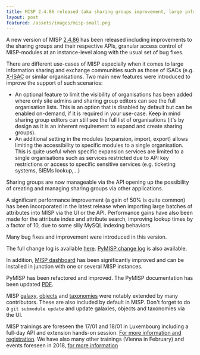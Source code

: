 ```yaml
---
title: MISP 2.4.86 released (aka sharing groups improvement, large information sharing communities support and more)
layout: post
featured: /assets/images/misp-small.png
---
```


A new version of MISP [2.4.86](https://github.com/MISP/MISP/tree/v2.4.86) has been released including improvements to the sharing groups and their respective APIs, granular access control of MISP-modules at an instance-level along with the usual set of bug fixes.

There are different use-cases of MISP especially when it comes to large information sharing and exchange communities such as those of ISACs (e.g. [X-ISAC](https://www.x-isac.org/) or similar organisations. Two main new features were introduced to improve the support of such scenarios:

- An optional feature to limit the visibility of organisations has been added where only site admins and sharing group editors can see the full organisation lists. This is an option that is disabled by default but can be enabled on-demand, if it is required in your use-case. Keep in mind sharing group editors can still see the full list of organisations (it's by design as it is an inherent requirement to expand and create sharing groups).
- An additional setting in the modules (expansion, import, export) allows limiting the accessibility to specific modules to a single organisation. This is quite useful when specific expansion services are limited to a single organisations such as services restricted due to API key restrictions or access to specific sensitive services (e.g. ticketing systems, SIEMs lookup,...)

Sharing groups are now manageable via the API opening up the possibility of creating and managing sharing groups via other applications.

A significant performance improvement (a gain of 50% is quite common) has been incorporated in the latest release when importing large batches of attributes into MISP via the UI or the API. Performance gains have also been made for the attribute index and attribute search, improving lookup times by a factor of 10, due to some silly MySQL indexing behaviors.

Many bug fixes and improvement were introduced in this version.

The full change log is available [here](https://www.misp.software/Changelog.txt). [PyMISP change log](https://www.misp.software/PyMISP-Changelog.txt) is also available.

In addition, [MISP dashboard](https://github.com/MISP/misp-dashboard) has been significantly improved and can be installed in junction with one or several MISP instances.

PyMISP has been refactored and improved. The PyMISP documentation has been updated [PDF](https://media.readthedocs.org/pdf/pymisp/latest/pymisp.pdf).

MISP [galaxy](/galaxy.pdf), [objects](/objects.pdf) and [taxonomies](/taxonomies.pdf) were notably extended by many contributors. These are also included by default in MISP. Don't forget to do a `git submodule update` and update galaxies, objects and taxonomies via the UI.

MISP trainings are foreseen the 17/01 and 18/01 in Luxembourg including a full-day API and extension hands-on session. [For more information and registration](https://www.circl.lu/services/misp-training-materials/). We have also many other trainings (Vienna in February) and events foreseen in 2018, [for more information](/events/)

